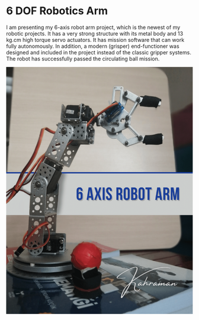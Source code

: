 # 6 DOF Robotics Arm
I am presenting my 6-axis robot arm project, which is the newest of my robotic projects. It has a very strong structure with its metal body and 13 kg.cm high torque servo actuators. It has mission software that can work fully autonomously. In addition, a modern (grisper) end-functioner was designed and included in the project instead of the classic gripper systems. The robot has successfully passed the circulating ball mission.
<p align="center">
  <img src="https://github.com/mehmet-engineer/6_Axis_Robot_Arm/blob/main/a2.png" />
</p>
